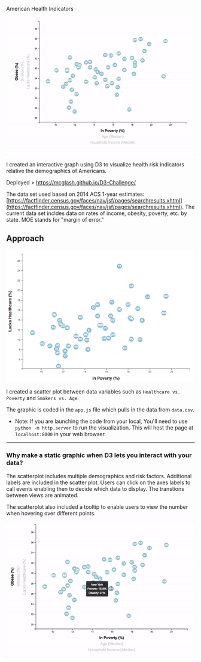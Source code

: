 American Health Indicators 

![7-animated-scatter](Images/7-animated-scatter.gif)

I created an interactive graph using D3 to visualize health risk indicators relative the demographics of Americans.

Deployed >  https://mcglash.github.io/D3-Challenge/

The data set used based on 2014 ACS 1-year estimates: [https://factfinder.census.gov/faces/nav/jsf/pages/searchresults.xhtml](https://factfinder.census.gov/faces/nav/jsf/pages/searchresults.xhtml). The current data set incldes data on rates of income, obesity, poverty, etc. by state. MOE stands for "margin of error."


## Approach
![4-scatter](Images/4-scatter.jpg)

I created a scatter plot between data variables such as `Healthcare vs. Poverty` and `Smokers vs. Age`.

The graphic is coded in the `app.js` file which pulls in the data from `data.csv`. 

* Note: If you are launching the code from your local, You'll need to use `python -m http.server` to run the visualization. This will host the page at `localhost:8000` in your web browser.

- - -

### Why make a static graphic when D3 lets you interact with your data?

The scatterplot includes multiple demographics and risk factors. Additional labels are included in the scatter plot. Users can click on the axes labels to call events enabling then to decide which data to display. The transtions between views are animated. 

The scatterplot also included a tooltip to enable users to view the number when hovering over different points. 

![8-tooltip](Images/8-tooltip.gif)
